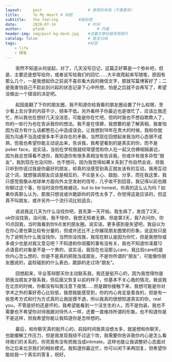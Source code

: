 ```yaml
---
layout:     post   				    # 使用的布局（不需要改）
title:      To My Heart	# 标题 
subtitle:   the feeling			#副标题
date:       2020-07-14  			# 时间
author:     pfan8 						# 作者
header-img: img/post-bg-desk.jpg 	#这篇文章标题背景图片
catalog: false 						# 是否归档
tags:								#标签
    - life
    - 随笔
---
```


&nbsp;&nbsp;&nbsp;&nbsp;&nbsp;&nbsp;&nbsp;&nbsp;突然不知道从何说起，对了，几天没写日记，这篇正好算是一个弥补吧，但是，主要还是想写给你，或者说写给我们的回忆……大半夜爬起来写随笔，原因有那么几个，一是我想起你之前说不喜欢看大段的微信文字，那就写篇博客好了；二是我害怕自己不趁此刻兴起的状态记录下心中所想，怕是之后就不会再写了，希望没做出一个错误的决定吧。

&nbsp;&nbsp;&nbsp;&nbsp;&nbsp;&nbsp;&nbsp;&nbsp;起因是翻了下你的朋友圈，我不知道你给我看的朋友圈设置了什么权限，至少看上去分享的内容不少，频率不低。另外看样子你最近也是很忙了，应该比我还忙，所以我也在想好几天没消息，可能是你在忙吧，但同时我也不想自欺欺人了，你的一些行为也在告诉我你的想法。我不是在怪罪，我想要的是了解真相，我害怕因为双方有什么话都憋在心中造成误会。让我想到18年在贵大的时候，我和你就因为沟通不当造成很多本不该存在的矛盾，当然现在回想起来我当时心态很不成熟，但我也希望你能主动说出来，告诉我，我希望看到的是真实的你，而不是poker face。说实话，当初在学校我就经常感觉和你人在一起又仿佛相隔甚远，因为我总觉得看不透你，我知道你有很多真相没有告诉我，你或许有很多异性“朋友”，我到现在也没问你，也不想问，因为我觉得如果关系到了你自然会说，但我只听到你说过我是你最好的朋友，却真的没感受到真正朋友该有的互动，我用互动这个词，就想强调朋友应该是相互的，不论是关心、鼓励、分享，而在我这里，我只感觉我像从地球单方面向外太空发射的信号，几乎收不到回音。我记得以前也跟你聊过这个事，你当时说你性格被动，but to be honest，你真的这么认为吗？如果你真那么认为，那我只想说或许跪舔你的异性太多了，你觉得这是应该的，但这真不叫朋友，或许另外一个流行词比较适合。

&nbsp;&nbsp;&nbsp;&nbsp;&nbsp;&nbsp;&nbsp;&nbsp;说说我这几天为什么没找你吧，首先第一天开始，我生病了，发烧了2天，ok你没找我，没问我，我不怪你，我想无知者无罪。但是第3天，我7点问你，你10点回我，当时我看到你9点发的朋友圈。说实话，更多感到是失望吧，我自以为在你心里也算比较有分量的，但或许还比不上你展现朋友圈里的形象。说这些只是为了说明为什么我没找你，当然你没找我，我现在默认是因为你忙，但是我想你或多或少也是对我又意见吧？不知道和你闺蜜的事有没有关，我也不知道你凌晨12点语音的对象是不是一个男的，说实话，我现在也没那么care，我比较care的是你内心怎么想的，你是不是真的把我当成朋友，不是你所谓的“朋友”，可能像你朋友圈说的，返校碰到的什么表白，跪舔的走过场“朋友”。

&nbsp;&nbsp;&nbsp;&nbsp;&nbsp;&nbsp;&nbsp;&nbsp;回想起来，毕业答辩那天你主动联系我，我还是挺开心的，因为我觉得你是把我当朋友才联系我，但后面又恢复以前的样子，你基本不关心我的情况，我说我在北京的时候，你都没有叫我注意下疫情……但是跟你接触下来，我想可能是你对学术之外的事好奇心比较低，我想我能感受到，你的内心肯定是善良的，但是有一些思考方式和行为方式真的让我捉摸不透，所以我真的很想知道真实的你，real you，不管是好的还是坏的，我希望能看到一个活生生的人，而不是伪装，我也不需要也不希望你对待我跟对待外人一样，还要一直维持所谓的形象。也不知道你是不是这样，但我希望你能让我知道你是怎样想的。

&nbsp;&nbsp;&nbsp;&nbsp;&nbsp;&nbsp;&nbsp;&nbsp;最后，和你聊天真的挺开心的，前段时间我真没想太多，就是想和你聊天，也能缓解工作压力，但是我发现我绕不过这个坎，我需要你告诉我你内心是怎么看待我们的关系的，你究竟有没有把我当成intimate，这样也能让我调整好心态面对你之后来北京我们的相处模式。我知道你最近忙，你可以闲下来再回复，但希望你能给我一个真实的答复，祝好。
